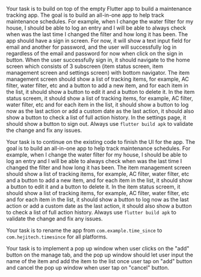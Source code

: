 Your task is to build on top of the empty Flutter app to build a maintenance tracking app. The goal is to build an all-in-one app to help track maintenance schedules. For example, when I change the water filter for my house, I should be able to log an entry and I will be able to always check when was the last time I changed the filter and how long it has been. The app should have a sign in screen. For now, it will show a text input field for email and another for password, and the user will successfully log in regardless of the email and password for now when click on the sign in button. When the user successfully sign in, it should navigate to the home screen which consists of 3 subscreen (item status screen, item management screen and settings screen) with bottom navigator. The item management screen should show a list of tracking items, for example, AC filter, water filter, etc and a button to add a new item, and for each item in the list, it should show a button to edit it and a button to delete it. In the item status screem, it should show a list of tracking items, for example, AC filter, water filter, etc and for each item in the list, it should show a button to log now as the last action or add a custom date as the last action, it should also show a button to check a list of full action history. In the settings page, it should show a button to sign out. Always use `flutter build apk` to validate the change and fix any issues.

Your task is to continue on the existing code to finish the UI for the app. The goal is to build an all-in-one app to help track maintenance schedules. For example, when I change the water filter for my house, I should be able to log an entry and I will be able to always check when was the last time I changed the filter and how long it has been. The item management screen should show a list of tracking items, for example, AC filter, water filter, etc and a button to add a new item, and for each item in the list, it should show a button to edit it and a button to delete it. In the item status screem, it should show a list of tracking items, for example, AC filter, water filter, etc and for each item in the list, it should show a button to log now as the last action or add a custom date as the last action, it should also show a button to check a list of full action history. Always use `flutter build apk` to validate the change and fix any issues.

Your task is to rename the app from `com.example.time_since` to `com.hejitech.timesince` for all platforms.

Your task is to implement a pop up window when user clicks on the "add" button on the manage tab, and the pop up window should let user input the name of the item and add the item to the list once user tap on "add" button and cancel the pop up window when user tap on "cancel" button.